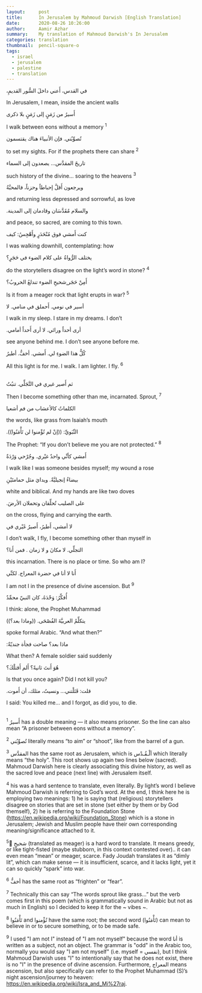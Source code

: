 ```yaml
---
layout:     post
title:      In Jerusalem by Mahmoud Darwish [English Translation]
date:       2020-08-26 10:26:00
author:     Aamir Azhar
summary:    My translation of Mahmoud Darwish's In Jerusalem
categories: translation
thumbnail:  pencil-square-o
tags:
  - israel
  - jerusalem
  - palestine
  - translation
---
```

،في القدس، أَعني داخلَ السُّور القديمِ

In Jerusalem, I mean, inside the ancient walls

أَسيرُ من زَمَنٍ إلى زَمَنٍ بلا ذكرى

I walk between eons without a memory <sup>1</sup>

تُصوِّبُني. فإن الأنبياءَ هناك يقتسمون

to set my sights. For if the prophets there can share <sup>2</sup>

تاريخَ المقدَّس... يصعدون إلى السماء

such history of the divine… soaring to the heavens <sup>3</sup>

ويرجعون أَقلَّ إحباطاً وحزناً، فالمحبَّةُ

and returning less depressed and sorrowful, as love

.والسلام مُقَدَّسَان وقادمان إلى المدينة

and peace, so sacred, are coming to this town.

كنت أَمشي فوق مُنْحَدَرٍ وأَهْجِسُ: كيف

I was walking downhill, contemplating: how

يختلف الرُّواةُ على كلام الضوء في حَجَرٍ؟

do the storytellers disagree on the light’s word in stone? <sup>4</sup>

أَمِنْ حَجَر ٍشحيحِ الضوء تندلعُ الحروبُ؟

Is it from a meager rock that light erupts in war? <sup>5</sup>

أسير في نومي. أَحملق في منامي. لا

I walk in my sleep. I stare in my dreams. I don’t

.أرى أحداً ورائي. لا أرى أَحداً أمامي

see anyone behind me. I don’t see anyone before me.

كُلُّ هذا الضوءِ لي. أَمشي. أخفُّ. أطيرُ

All this light is for me. I walk. I am lighter. I fly. <sup>6</sup>

<br>
ثم أَصير غيري في التَّجَلِّي. تنبُتُ

Then I become something other than me, incarnated. Sprout, <sup>7</sup>

الكلماتُ كالأعشاب من فم أشعيا

the words, like grass from Isaiah’s mouth

.النِّبَويِّ: ((إنْ لم تُؤْمنوا لن تَأْمَنُوا))

The Prophet: “If you don’t believe me you are not protected.” <sup>8</sup>

أَمشي كأنِّي واحدٌ غيْري. وجُرْحي وَرْدَةٌ

I walk like I was someone besides myself; my wound a rose

بيضاءُ إنجيليَّةٌ. ويدايَ مثل حمامتَيْنِ

white and biblical. And my hands are like two doves

.على الصليب تُحلِّقان وتحملان الأرضَ

on the cross, flying and carrying the earth.

لا أمشي، أَطيرُ، أَصيرُ غَيْري في

I don’t walk, I fly, I become something other than myself in

التجلِّي. لا مكانَ و لا زمان . فمن أَنا؟

this incarnation. There is no place or time. So who am I?

أَنا لا أنا في حضرة المعراج. لكنِّي

I am not I in the presence of divine ascension. But <sup>9</sup>

أُفكِّرُ: وَحْدَهُ، كان النبيّ محمِّدٌ

I think: alone, the Prophet Muhammad

يتكلِّمُ العربيَّةَ الفُصْحَى. ((وماذا بعد؟))

spoke formal Arabic. “And what then?”

:ماذا بعد؟ صاحت فجأة جنديّةٌ

What then? A female soldier said suddenly

هُوَ أَنتَ ثانيةً؟ أَلم أَقتلْكَ؟

Is that you once again? Did I not kill you?

.قلت: قَتَلْتني... ونسيتُ، مثلك، أن أَموت


I said: You killed me… and I forgot, as did you, to die.

<br>
<sup>1</sup> أَسيرُ has a double meaning — it also means prisoner. So the line can also mean “A prisoner between eons without a memory”.

<sup>2</sup> تُصوِّبُني literally means “to aim” or “shoot”, like from the barrel of a gun.

<sup>3</sup> المقدَّس has the same root as Jerusalem, which is اَلْـقُـدْس which literally means “the holy”. This root shows up again two lines below (sacred). Mahmoud Darwish here is clearly associating this divine history, as well as the sacred love and peace (next line) with Jerusalem itself.

<sup>4</sup> his was a hard sentence to translate, even literally. By light’s word I believe Mahmoud Darwish is referring to God’s word. At the end, I think here he is employing two meanings: 1) he is saying that (religious) storytellers disagree on stories that are set in stone (set either by them or by God themself), 2) he is referring to the Foundation Stone (https://en.wikipedia.org/wiki/Foundation_Stone) which is a stone in Jerusalem; Jewish and Muslim people have their own corresponding meaning/significance attached to it.

<sup>5</sup> ٍشحيحِ (translated as meager) is a hard word to translate. It means greedy, or like tight-fisted (maybe stubborn, in this context contested over).. it can even mean “mean” or meager, scarce. Fady Joudah translates it as “dimly lit”, which can make sense — it is insufficient, scarce, and it lacks light, yet it can so quickly “spark” into war.

<sup>6</sup> أخفُّ has the same root as “frighten” or “fear”.

<sup>7</sup> Technically this can say “The words sprout like grass…” but the verb comes first in this poem (which is grammatically sound in Arabic but not as much in English) so I decided to keep it for the ~ vibes ~.

<sup>8</sup> تَأْمَنُوا and تُؤْمنوا have the same root; the second word (تَأْمَنُوا) can mean to believe in or to secure something, or to be made safe.

<sup>9</sup> I used "I am not I" instead of "I am not myself" because the word أنا is written as a subject, not an object. The grammar is "odd" in the Arabic too, normally you would say "I am not myself" (i.e. myself =  نفسي), but I think Mahmoud Darwish uses "I" to intentionally say that he does not exist, there is no "I" in the presence of divine ascension. Furthermore, المعراج means ascension, but also specifically can refer to the Prophet Muhammad (S)’s night ascension/journey to heaven: https://en.wikipedia.org/wiki/Isra_and_Mi%27raj.
